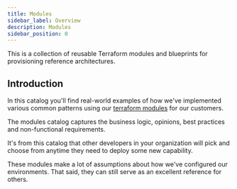 ```yaml
---
title: Modules
sidebar_label: Overview
description: Modules
sidebar_position: 0
---
```


This is a collection of reusable Terraform modules and blueprints for provisioning reference architectures.

## Introduction

In this catalog you'll find real-world examples of how we've implemented various common patterns using our [terraform modules](https://cpco.io/terraform-modules) for our customers.

The modules catalog captures the business logic, opinions, best practices and non-functional requirements.

It's from this catalog that other developers in your organization will pick and choose from anytime they need to deploy some new capability.

These modules make a lot of assumptions about how we've configured our environments. That said, they can still serve as an excellent reference for others.
